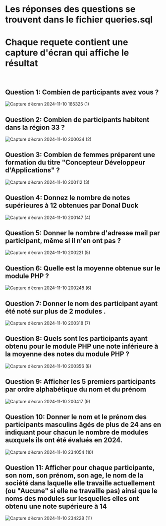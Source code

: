 # Les réponses des questions se trouvent dans le fichier queries.sql
# Chaque requete contient une capture d'écran qui affiche le résultat <br><br>




## Question 1: Combien de participants avez vous ? 
![Capture d’écran 2024-11-10 185325 (1)](https://github.com/user-attachments/assets/bb31c5ae-732b-4c74-a3c2-b1b53e0cf70c)<br>

## Question 2: Combien de participants habitent dans la région 33 ?
![Capture d’écran 2024-11-10 200034 (2)](https://github.com/user-attachments/assets/b1bf533e-4c69-44c1-9646-2c028732af07)<br>

## Question 3: Combien de femmes préparent une formation du titre "Concepteur Développeur d'Applications" ?
![Capture d’écran 2024-11-10 200112 (3)](https://github.com/user-attachments/assets/31a3a31c-007b-486d-888f-d919767d7215)<br>

## Question 4: Donnez le nombre de notes supérieures à 12 obtenues par Donal Duck
![Capture d’écran 2024-11-10 200147 (4)](https://github.com/user-attachments/assets/b58a2bf0-3351-4935-b0c5-9f3e95e177ba)<br>

## Question 5: Donner le nombre d'adresse mail par participant, même si il n'en ont pas ?
![Capture d’écran 2024-11-10 200221 (5)](https://github.com/user-attachments/assets/1fee96da-f07e-4a53-82f2-7eb4b8ef0910)<br>

## Question 6:  Quelle est la moyenne obtenue sur le module PHP ?
![Capture d’écran 2024-11-10 200248 (6)](https://github.com/user-attachments/assets/8b4fae56-eb3a-4a65-ac2f-f0fd67ba1bf9)<br>

## Question 7: Donner le nom des participant ayant été noté sur plus de 2 modules .
![Capture d’écran 2024-11-10 200318 (7)](https://github.com/user-attachments/assets/6cff4646-2f9c-4151-8f1e-a4507fcfda7d)<br>

## Question 8: Quels sont les participants ayant obtenu pour le module PHP une note inférieure à la moyenne des notes du module PHP ?
![Capture d’écran 2024-11-10 200356 (8)](https://github.com/user-attachments/assets/fb3c8306-79d9-46b8-9952-810a7ebab2fb)<br>

## Question 9: Afficher les 5 premiers participants par ordre alphabétique du nom et du prénom
![Capture d’écran 2024-11-10 200417 (9)](https://github.com/user-attachments/assets/4e7c466a-5668-42e6-baca-50efae883f89)<br>

## Question 10: Donner le nom et le prénom des participants masculins âgés de plus de 24 ans en indiquant pour chacun le nombre de modules auxquels ils ont été évalués en 2024.
![Capture d’écran 2024-11-10 234054 (10)](https://github.com/user-attachments/assets/e0a652b0-97e9-4fd2-aa6c-ef1b88035952)<br>

## Question 11:  Afficher pour chaque participante, son nom, son prénom, son age, le nom de la société dans laquelle elle travaille actuellement (ou "Aucune" si elle ne travaille pas) ainsi que le noms des modules sur lesquelles elles ont obtenu une note supérieure à 14
![Capture d’écran 2024-11-10 234228 (11)](https://github.com/user-attachments/assets/1926e220-a92c-4005-ba31-154f5156a42c)






